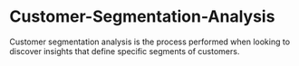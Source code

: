 # Customer-Segmentation-Analysis
Customer segmentation analysis is the process performed when looking to discover insights that define specific segments of customers.
